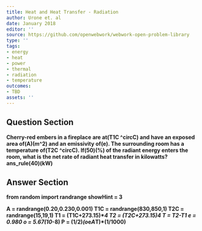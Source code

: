 ```yaml
---
title: Heat and Heat Transfer - Radiation
author: Urone et. al
date: January 2018
editor: ''
source: https://github.com/openwebwork/webwork-open-problem-library
type: ''
tags:
- energy
- heat
- power
- thermal
- radiation
- temperature
outcomes:
- TBD
assets: ''
---
```


## Question Section 

<b>
Cherry-red embers in a fireplace are at(T1C ^circC) and have an exposed area of(A)(m^2) and an emissivity of(e). The surrounding room has a temperature of(T2C  ^circC). If(50)(%) of the radiant energy enters the room, what is the net rate of radiant heat transfer in kilowatts?
ans_rule(40)(kW)


## Answer Section

from random import randrange
showHint = 3

A = randrange(0.20,0.230,0.001)
T1C = randrange(830,850,1)
T2C = randrange(15,19,1)
T1 = (T1C+273.15)**4
T2 = (T2C+273.15)**4
T = T2-T1
e = 0.980
o = 5.67*(10**-8)
P = (1/2)*(o*e*A*T)*(1/1000)